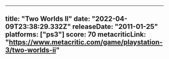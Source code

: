 
---
title: "Two Worlds II"
date: "2022-04-09T23:38:29.332Z"
releaseDate: "2011-01-25"
platforms: ["ps3"]
score: 70
metacriticLink: "https://www.metacritic.com/game/playstation-3/two-worlds-ii"
---
